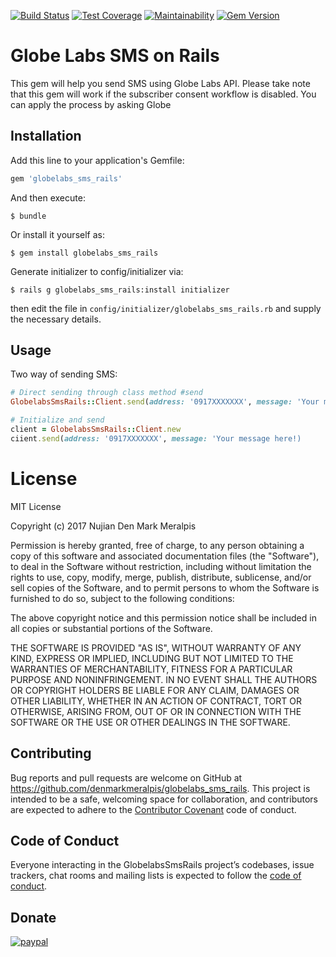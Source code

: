[![Build Status](https://travis-ci.org/denmarkmeralpis/globelabs_sms_rails.svg?branch=master)](https://travis-ci.org/denmarkmeralpis/globelabs_sms_rails) [![Test Coverage](https://api.codeclimate.com/v1/badges/8f4e8e1c883e6865d2ed/test_coverage)](https://codeclimate.com/github/denmarkmeralpis/globelabs_sms_rails/test_coverage) [![Maintainability](https://api.codeclimate.com/v1/badges/8f4e8e1c883e6865d2ed/maintainability)](https://codeclimate.com/github/denmarkmeralpis/globelabs_sms_rails/maintainability) [![Gem Version](https://badge.fury.io/rb/globelabs_sms_rails.svg)](https://badge.fury.io/rb/globelabs_sms_rails)

# Globe Labs SMS on Rails

This gem will help you send SMS using Globe Labs API. Please take note that this gem will work if the subscriber consent workflow is disabled. You can apply the process by asking Globe

## Installation

Add this line to your application's Gemfile:

```ruby
gem 'globelabs_sms_rails'
```

And then execute:

    $ bundle

Or install it yourself as:

    $ gem install globelabs_sms_rails

Generate initializer to config/initializer via:

    $ rails g globelabs_sms_rails:install initializer

then edit the file in `config/initializer/globelabs_sms_rails.rb` and supply the necessary details.

## Usage

Two way of sending SMS:
```ruby
# Direct sending through class method #send
GlobelabsSmsRails::Client.send(address: '0917XXXXXXX', message: 'Your message here!')

# Initialize and send
client = GlobelabsSmsRails::Client.new
ciient.send(address: '0917XXXXXXX', message: 'Your message here!)
```

# License

MIT License

Copyright (c) 2017 Nujian Den Mark Meralpis

Permission is hereby granted, free of charge, to any person obtaining a copy
of this software and associated documentation files (the "Software"), to deal
in the Software without restriction, including without limitation the rights
to use, copy, modify, merge, publish, distribute, sublicense, and/or sell
copies of the Software, and to permit persons to whom the Software is
furnished to do so, subject to the following conditions:

The above copyright notice and this permission notice shall be included in all
copies or substantial portions of the Software.

THE SOFTWARE IS PROVIDED "AS IS", WITHOUT WARRANTY OF ANY KIND, EXPRESS OR
IMPLIED, INCLUDING BUT NOT LIMITED TO THE WARRANTIES OF MERCHANTABILITY,
FITNESS FOR A PARTICULAR PURPOSE AND NONINFRINGEMENT. IN NO EVENT SHALL THE
AUTHORS OR COPYRIGHT HOLDERS BE LIABLE FOR ANY CLAIM, DAMAGES OR OTHER
LIABILITY, WHETHER IN AN ACTION OF CONTRACT, TORT OR OTHERWISE, ARISING FROM,
OUT OF OR IN CONNECTION WITH THE SOFTWARE OR THE USE OR OTHER DEALINGS IN THE
SOFTWARE.

## Contributing

Bug reports and pull requests are welcome on GitHub at https://github.com/denmarkmeralpis/globelabs_sms_rails. This project is intended to be a safe, welcoming space for collaboration, and contributors are expected to adhere to the [Contributor Covenant](http://contributor-covenant.org) code of conduct.

## Code of Conduct

Everyone interacting in the GlobelabsSmsRails project’s codebases, issue trackers, chat rooms and mailing lists is expected to follow the [code of conduct](https://github.com/denmarkmeralpis/globelabs_sms_rails/blob/master/CODE_OF_CONDUCT.md).

## Donate

[![paypal](https://www.paypalobjects.com/en_US/i/btn/btn_donateCC_LG.gif)](https://www.paypal.com/cgi-bin/webscr?cmd=_donations&business=nujiandenmarkmeralpis@gmail.com&lc=US&item_name=For+Living&no_note=0&cn=&curency_code=USD&bn=PP-DonationsBF:btn_donateCC_LG.gif:NonHosted)

